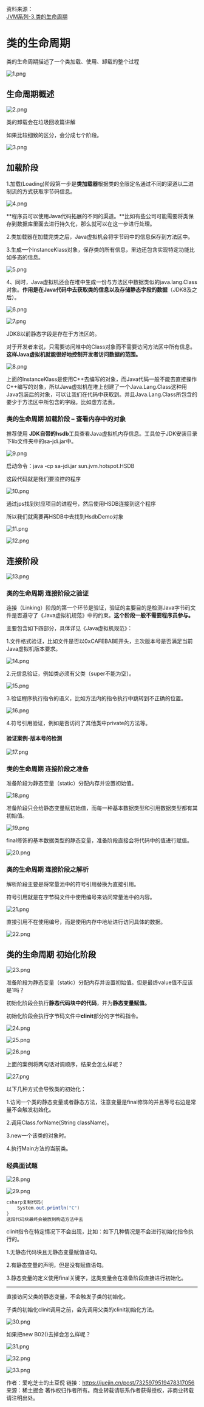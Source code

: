 资料来源：<br/>
[JVM系列-3.类的生命周期](https://juejin.cn/post/7325979519478317056)<br/>

# 类的生命周期

类的生命周期描述了一个类加载、使用、卸载的整个过程

![1.png](https://p1-juejin.byteimg.com/tos-cn-i-k3u1fbpfcp/cc85ab0487774703bf40857fa61bcc12~tplv-k3u1fbpfcp-jj-mark:3024:0:0:0:q75.awebp#?w=924&h=474&s=80204&e=png&b=fefefe)

## 生命周期概述

![2.png](https://p9-juejin.byteimg.com/tos-cn-i-k3u1fbpfcp/86509ea5edd949c2bc1d615e14ff7284~tplv-k3u1fbpfcp-jj-mark:3024:0:0:0:q75.awebp#?w=1021&h=313&s=134714&e=png&b=fefcfc)

类的卸载会在垃圾回收篇讲解

如果比较细致的区分，会分成七个阶段。

![3.png](https://p3-juejin.byteimg.com/tos-cn-i-k3u1fbpfcp/fe4f1ad1f28344e599e1c9a9431fd9fb~tplv-k3u1fbpfcp-jj-mark:3024:0:0:0:q75.awebp#?w=1071&h=418&s=124160&e=png&b=fefdfd)

## 加载阶段

1.加载(Loading)阶段第一步是**类加载器**根据类的全限定名通过不同的渠道以二进制流的方式获取字节码信息。

![4.png](https://p9-juejin.byteimg.com/tos-cn-i-k3u1fbpfcp/26466b0394cc4cd79d04d2bd0142fb68~tplv-k3u1fbpfcp-jj-mark:3024:0:0:0:q75.awebp#?w=904&h=364&s=280925&e=png&b=fcfcfc)

**程序员可以使用Java代码拓展的不同的渠道。**比如有些公司可能需要将类保存到数据库里面去进行持久化，那么就可以在这一步进行处理。

2.类加载器在加载完类之后，Java虚拟机会将字节码中的信息保存到方法区中。

3.生成一个InstanceKlass对象，保存类的所有信息，里边还包含实现特定功能比如多态的信息。

![5.png](https://p3-juejin.byteimg.com/tos-cn-i-k3u1fbpfcp/bb6599e356e74a46846b3630806e319e~tplv-k3u1fbpfcp-jj-mark:3024:0:0:0:q75.awebp#?w=952&h=373&s=86733&e=png&b=fefdfd)

4、同时，Java虚拟机还会在堆中生成一份与方法区中数据类似的java.lang.Class对象。**作用是在Java代码中去获取类的信息以及存储静态字段的数据**（JDK8及之后）。

![6.png](https://p3-juejin.byteimg.com/tos-cn-i-k3u1fbpfcp/4d33b3ae664d49689e5439f50971af9d~tplv-k3u1fbpfcp-jj-mark:3024:0:0:0:q75.awebp#?w=967&h=376&s=97457&e=png&b=fdfdfd)

![7.png](https://p9-juejin.byteimg.com/tos-cn-i-k3u1fbpfcp/9601b2da3e5640df8d9841d729071c99~tplv-k3u1fbpfcp-jj-mark:3024:0:0:0:q75.awebp#?w=994&h=376&s=120773&e=png&b=fefefe)

JDK8以前静态字段是存在于方法区的。

对于开发者来说，只需要访问堆中的Class对象而不需要访问方法区中所有信息。**这样Java虚拟机就能很好地控制开发者访问数据的范围。**

![8.png](https://p3-juejin.byteimg.com/tos-cn-i-k3u1fbpfcp/6668fe7cc0284197bff4a8af287dc300~tplv-k3u1fbpfcp-jj-mark:3024:0:0:0:q75.awebp#?w=777&h=370&s=69291&e=png&b=fefefe)

上面的InstanceKlass是使用C++去编写的对象，而Java代码一般不能去直接操作C++编写的对象，所以Java虚拟机在堆上创建了一个Java.Lang.Class这种用Java包装后的对象，可以让我们在代码中获取到。并且Java.Lang.Class所包含的要少于方法区中所包含的字段。比如虚方法表。

### 类的生命周期 加载阶段 – 查看内存中的对象

推荐使用 **JDK自带的hsdb**工具查看Java虚拟机内存信息。工具位于JDK安装目录下lib文件夹中的sa-jdi.jar中。

![9.png](https://p9-juejin.byteimg.com/tos-cn-i-k3u1fbpfcp/f14312de8cc94ab083da18c0451102de~tplv-k3u1fbpfcp-jj-mark:3024:0:0:0:q75.awebp#?w=802&h=375&s=162685&e=png&b=fdfcfc)

启动命令：java -cp sa-jdi.jar sun.jvm.hotspot.HSDB

这段代码就是我们要监控的程序

![10.png](https://p9-juejin.byteimg.com/tos-cn-i-k3u1fbpfcp/25c42e41e6ce49ad8dc91c8ce8a96afd~tplv-k3u1fbpfcp-jj-mark:3024:0:0:0:q75.awebp#?w=568&h=175&s=52993&e=png&b=fefdfd)

通过jps找到对应项目的进程号，然后使用HSDB连接到这个程序

所以我们就需要再HSDB中去找到HsdbDemo对象

![11.png](https://p6-juejin.byteimg.com/tos-cn-i-k3u1fbpfcp/111fbc55acbc4076aff7cc0e5c7cf942~tplv-k3u1fbpfcp-jj-mark:3024:0:0:0:q75.awebp#?w=423&h=316&s=121962&e=png&b=e1e9ec)

![12.png](https://p1-juejin.byteimg.com/tos-cn-i-k3u1fbpfcp/9d90e0dd893e4d348e13ce2c33d004dc~tplv-k3u1fbpfcp-jj-mark:3024:0:0:0:q75.awebp#?w=466&h=316&s=101000&e=png&b=fcfbfb)

## 连接阶段

![13.png](https://p3-juejin.byteimg.com/tos-cn-i-k3u1fbpfcp/d6eaf835da6e49309f4f0b1ff6fa8e62~tplv-k3u1fbpfcp-jj-mark:3024:0:0:0:q75.awebp#?w=1036&h=442&s=87825&e=png&b=fdfdfd)

### 类的生命周期 连接阶段之验证

连接（Linking）阶段的第一个环节是验证，验证的主要目的是检测Java字节码文件是否遵守了《Java虚拟机规范》中的约束。**这个阶段一般不需要程序员参与。**

主要包含如下四部分，具体详见《Java虚拟机规范》：

1.文件格式验证，比如文件是否以0xCAFEBABE开头，主次版本号是否满足当前Java虚拟机版本要求。

![14.png](https://p9-juejin.byteimg.com/tos-cn-i-k3u1fbpfcp/66546dae8ba0403c94a988226749908f~tplv-k3u1fbpfcp-jj-mark:3024:0:0:0:q75.awebp#?w=789&h=226&s=57814&e=png&b=fdfdfd)

2.元信息验证，例如类必须有父类（super不能为空）。

![15.png](https://p3-juejin.byteimg.com/tos-cn-i-k3u1fbpfcp/f3a03c367a6544e29fc06dd64776276b~tplv-k3u1fbpfcp-jj-mark:3024:0:0:0:q75.awebp#?w=369&h=214&s=22548&e=png&b=f5f5f5)

3.验证程序执行指令的语义，比如方法内的指令执行中跳转到不正确的位置。

![16.png](https://p6-juejin.byteimg.com/tos-cn-i-k3u1fbpfcp/f3d5ab10562a493ca157b9aa4861e090~tplv-k3u1fbpfcp-jj-mark:3024:0:0:0:q75.awebp#?w=297&h=187&s=18918&e=png&b=fbfafa)

4.符号引用验证，例如是否访问了其他类中private的方法等。

#### 验证案例-版本号的检测

![17.png](https://p3-juejin.byteimg.com/tos-cn-i-k3u1fbpfcp/1e6b7e84c0b343fb910154d6f34c1bfd~tplv-k3u1fbpfcp-jj-mark:3024:0:0:0:q75.awebp#?w=1035&h=430&s=190026&e=png&b=fdfafa)

### 类的生命周期 连接阶段之准备

准备阶段为静态变量（static）分配内存并设置初始值。

![18.png](https://p1-juejin.byteimg.com/tos-cn-i-k3u1fbpfcp/898f7bad3065481783bc55092696d534~tplv-k3u1fbpfcp-jj-mark:3024:0:0:0:q75.awebp#?w=1039&h=328&s=55921&e=png&b=f8f8f8)

准备阶段只会给静态变量赋初始值，而每一种基本数据类型和引用数据类型都有其初始值。

![19.png](https://p3-juejin.byteimg.com/tos-cn-i-k3u1fbpfcp/17bda6248c784dedb7a288cf9c5c2e4f~tplv-k3u1fbpfcp-jj-mark:3024:0:0:0:q75.awebp#?w=970&h=331&s=34114&e=png&b=eeeeee)

final修饰的基本数据类型的静态变量，准备阶段直接会将代码中的值进行赋值。

![20.png](https://p9-juejin.byteimg.com/tos-cn-i-k3u1fbpfcp/18c64c0409824f5f899dcd745db96689~tplv-k3u1fbpfcp-jj-mark:3024:0:0:0:q75.awebp#?w=1030&h=342&s=56518&e=png&b=f9f9f9)

### 类的生命周期 连接阶段之解析

解析阶段主要是将常量池中的符号引用替换为直接引用。

符号引用就是在字节码文件中使用编号来访问常量池中的内容。

![21.png](https://p3-juejin.byteimg.com/tos-cn-i-k3u1fbpfcp/6dc2b8963d114527822d53887c88b03a~tplv-k3u1fbpfcp-jj-mark:3024:0:0:0:q75.awebp#?w=517&h=352&s=48142&e=png&b=f7f7f7)

直接引用不在使用编号，而是使用内存中地址进行访问具体的数据。

![22.png](https://p9-juejin.byteimg.com/tos-cn-i-k3u1fbpfcp/f2ab19cf3dda4abe85a5a09f10424228~tplv-k3u1fbpfcp-jj-mark:3024:0:0:0:q75.awebp#?w=486&h=331&s=51028&e=png&b=fbfafa)

## 类的生命周期 初始化阶段

![23.png](https://p3-juejin.byteimg.com/tos-cn-i-k3u1fbpfcp/5871183c6c8c4434b06c71e1993e37d2~tplv-k3u1fbpfcp-jj-mark:3024:0:0:0:q75.awebp#?w=1039&h=354&s=56087&e=png&b=f9f9f9)

准备阶段为静态变量（static）分配内存并设置初始值。但是最终value值不应该是1吗？

初始化阶段会执行**静态代码块中的代码**，并为**静态变量赋值。**

初始化阶段会执行字节码文件中**clinit**部分的字节码指令。

![24.png](https://p3-juejin.byteimg.com/tos-cn-i-k3u1fbpfcp/52cbc03f13e747238de28fbd84900ae3~tplv-k3u1fbpfcp-jj-mark:3024:0:0:0:q75.awebp#?w=993&h=346&s=69220&e=png&b=fdfdfd)

![25.png](https://p3-juejin.byteimg.com/tos-cn-i-k3u1fbpfcp/37fe507a4321470cb767fce5fd2e4ce5~tplv-k3u1fbpfcp-jj-mark:3024:0:0:0:q75.awebp#?w=1045&h=343&s=85651&e=png&b=fefefe)

![26.png](https://p3-juejin.byteimg.com/tos-cn-i-k3u1fbpfcp/c72cda3b4d3440c79aabf19542993140~tplv-k3u1fbpfcp-jj-mark:3024:0:0:0:q75.awebp#?w=679&h=208&s=72134&e=png&b=fdfbfb)

上面的案例将两句话对调顺序，结果会怎么样呢？

![27.png](https://p3-juejin.byteimg.com/tos-cn-i-k3u1fbpfcp/9352bc8c3b794a2996055f300e26556c~tplv-k3u1fbpfcp-jj-mark:3024:0:0:0:q75.awebp#?w=982&h=394&s=84394&e=png&b=fdfdfd)

以下几种方式会导致类的初始化：

1.访问一个类的静态变量或者静态方法，注意变量是final修饰的并且等号右边是常量不会触发初始化。

2.调用Class.forName(String className)。

3.new一个该类的对象时。

4.执行Main方法的当前类。

### 经典面试题

![28.png](https://p1-juejin.byteimg.com/tos-cn-i-k3u1fbpfcp/43c9d2c9b170449eb596cebadcfeda02~tplv-k3u1fbpfcp-jj-mark:3024:0:0:0:q75.awebp#?w=1030&h=423&s=121926&e=png&b=fffefe)

![29.png](https://p1-juejin.byteimg.com/tos-cn-i-k3u1fbpfcp/98333a8522014c9b9919ffa55150a2ca~tplv-k3u1fbpfcp-jj-mark:3024:0:0:0:q75.awebp#?w=982&h=441&s=130378&e=png&b=fefdfd)

```csharp
csharp复制代码{
	System.out.println("C")
}
这段代码块最终会被放到构造方法中去
```

clinit指令在特定情况下不会出现，比如：如下几种情况是不会进行初始化指令执行的。

1.无静态代码块且无静态变量赋值语句。

2.有静态变量的声明，但是没有赋值语句。

3.静态变量的定义使用final关键字，这类变量会在准备阶段直接进行初始化。

------

直接访问父类的静态变量，不会触发子类的初始化。

子类的初始化clinit调用之前，会先调用父类的clinit初始化方法。

![30.png](https://p6-juejin.byteimg.com/tos-cn-i-k3u1fbpfcp/292f47e6028b4c8286f16e9d500a0d1e~tplv-k3u1fbpfcp-jj-mark:3024:0:0:0:q75.awebp#?w=952&h=379&s=69036&e=png&b=ffffff)

如果把new B02()去掉会怎么样呢？

![31.png](https://p6-juejin.byteimg.com/tos-cn-i-k3u1fbpfcp/5f9a16e2517e4759b4b0b282e14ebacc~tplv-k3u1fbpfcp-jj-mark:3024:0:0:0:q75.awebp#?w=798&h=394&s=56250&e=png&b=fffefe)

![32.png](https://p9-juejin.byteimg.com/tos-cn-i-k3u1fbpfcp/8af8ee2ce2aa478fb7849c1fb4fbee98~tplv-k3u1fbpfcp-jj-mark:3024:0:0:0:q75.awebp#?w=574&h=436&s=58678&e=png&b=fffdfd)

![33.png](https://p9-juejin.byteimg.com/tos-cn-i-k3u1fbpfcp/43ddc653dbe34f24b4977a0de650fce2~tplv-k3u1fbpfcp-jj-mark:3024:0:0:0:q75.awebp#?w=765&h=429&s=78764&e=png&b=fffefe)



作者：爱吃芝士的土豆倪
链接：https://juejin.cn/post/7325979519478317056
来源：稀土掘金
著作权归作者所有。商业转载请联系作者获得授权，非商业转载请注明出处。